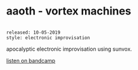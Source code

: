 # aaoth - vortex machines

```

released: 10-05-2019
style: electronic improvisation
```

apocalyptic electronic improvisation using sunvox.

[listen on bandcamp](https://aaoth.bandcamp.com/track/vortex-machines)
